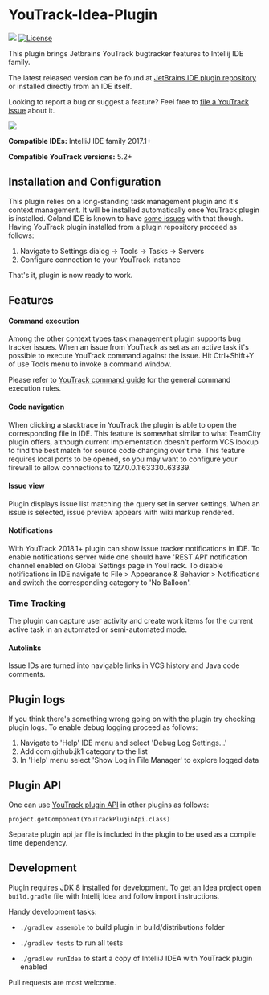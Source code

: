 YouTrack-Idea-Plugin
======================
![](http://jb.gg/badges/official-flat-square.svg)
[![License](https://img.shields.io/badge/License-Apache%202.0-blue.svg)](https://opensource.org/licenses/Apache-2.0)

This plugin brings Jetbrains YouTrack bugtracker features to Intellij IDE family.

The latest released version can be found at [JetBrains IDE plugin repository](https://plugins.jetbrains.com/plugin/8215) or installed directly from an IDE itself.

Looking to report a bug or suggest a feature? Feel free to [file a YouTrack issue](https://youtrack.jetbrains.com/newIssue?project=JT&c=State%20Open&c=Subsystem%20IDE%20plugin) about it.

[![](http://img.youtube.com/vi/gGVEwlZpvj8/0.jpg)](http://www.youtube.com/watch?v=gGVEwlZpvj8)

**Compatible IDEs:** IntelliJ IDE family 2017.1+

**Compatible YouTrack versions:** 5.2+

## Installation and Configuration

This plugin relies on a long-standing task management plugin and it's context management. It will be installed automatically once YouTrack plugin is installed. Goland IDE is known to have [some issues](https://github.com/jk1/youtrack-idea-plugin/issues/66) with that though. Having YouTrack plugin installed from a plugin repository  proceed as follows:

1. Navigate to Settings dialog -> Tools -> Tasks -> Servers
2. Configure connection to your YouTrack instance

That's it, plugin is now ready to work.

## Features

#### Command execution

Among the other context types task management plugin supports bug tracker issues. When an issue from YouTrack as set as an active task it's possible to execute YouTrack command against the issue. Hit Ctrl+Shift+Y of use Tools menu to invoke a command window.

Please refer to [YouTrack command guide](https://confluence.jetbrains.com/display/YTD65/Quick+Start+Guide.+Using+Command+Window) for the general command execution rules.

#### Code navigation

When clicking a stacktrace in YouTrack the plugin is able to open the corresponding file in IDE. This feature is somewhat similar to what TeamCity plugin offers, although current implementation doesn't perform VCS lookup to find the best match for source code changing over time.
This feature requires local ports to be opened, so you may want to configure your firewall to allow connections to 127.0.0.1:63330..63339.

#### Issue view

Plugin displays issue list matching the query set in server settings. When an issue is selected, issue preview appears with wiki markup rendered.

#### Notifications

With YouTrack 2018.1+ plugin can show issue tracker notifications in IDE. To enable notifications server wide one should have 'REST API' notification channel enabled on Global Settings page in YouTrack.
To disable notifications in IDE navigate to File > Appearance & Behavior > Notifications and switch the corresponding category to 'No Balloon'.

### Time Tracking

The plugin can capture user activity and create work items for the current active task in an automated or semi-automated mode.

#### Autolinks

Issue IDs are turned into navigable links in VCS history and Java code comments.

## Plugin logs

If you think there's something wrong going on with the plugin try checking plugin logs.
To enable debug logging proceed as follows:

1. Navigate to 'Help' IDE menu and select 'Debug Log Settings...'
2. Add com.github.jk1 category to the list
3. In 'Help' menu select 'Show Log in File Manager' to explore logged data

## Plugin API

One can use [YouTrack plugin API](https://github.com/jk1/youtrack-idea-plugin/blob/master/api/src/main/java/com/github/jk1/ytplugin/YouTrackPluginApi.java) in other plugins as follows:

```project.getComponent(YouTrackPluginApi.class)```

Separate plugin api jar file is included in the plugin to be used as a compile time dependency.

## Development

Plugin requires JDK 8 installed for development.
To get an Idea project open ```build.gradle``` file with Intellij Idea and follow import instructions.

Handy development tasks:

- ```./gradlew assemble``` to build plugin in build/distributions folder

- ```./gradlew tests``` to run all tests

- ```./gradlew runIdea``` to start a copy of IntelliJ IDEA with YouTrack plugin enabled

Pull requests are most welcome.


